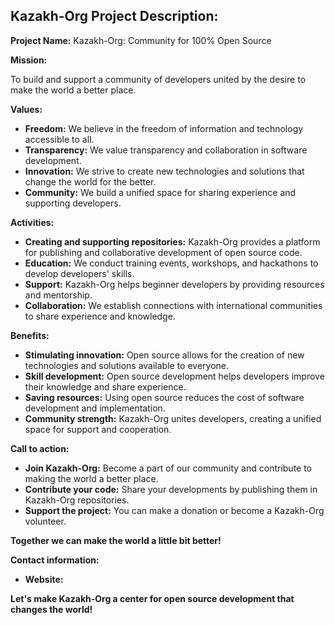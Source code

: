 ## **Kazakh-Org Project Description:**

**Project Name:** Kazakh-Org: Community for 100% Open Source

**Mission:**

To build and support a community of developers united by the desire to make the world a better place.

**Values:**

* **Freedom:** We believe in the freedom of information and technology accessible to all.
* **Transparency:** We value transparency and collaboration in software development.
* **Innovation:** We strive to create new technologies and solutions that change the world for the better.
* **Community:** We build a unified space for sharing experience and supporting developers.

**Activities:**

* **Creating and supporting repositories:** Kazakh-Org provides a platform for publishing and collaborative development of open source code.
* **Education:** We conduct training events, workshops, and hackathons to develop developers' skills.
* **Support:** Kazakh-Org helps beginner developers by providing resources and mentorship.
* **Collaboration:** We establish connections with international communities to share experience and knowledge.

**Benefits:**

* **Stimulating innovation:** Open source allows for the creation of new technologies and solutions available to everyone.
* **Skill development:** Open source development helps developers improve their knowledge and share experience.
* **Saving resources:** Using open source reduces the cost of software development and implementation.
* **Community strength:** Kazakh-Org unites developers, creating a unified space for support and cooperation.

**Call to action:**

* **Join Kazakh-Org:** Become a part of our community and contribute to making the world a better place.
* **Contribute your code:** Share your developments by publishing them in Kazakh-Org repositories.
* **Support the project:** You can make a donation or become a Kazakh-Org volunteer.

**Together we can make the world a little bit better!**

**Contact information:**

* **Website:**

**Let's make Kazakh-Org a center for open source development that changes the world!**

